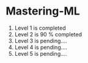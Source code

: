 # Mastering-ML

1. Level 1 is completed
2. Level 2 is 90 % completed
3. Level 3 is pending....
4. Level 4 is pending....
5. Level 5 is pending....

